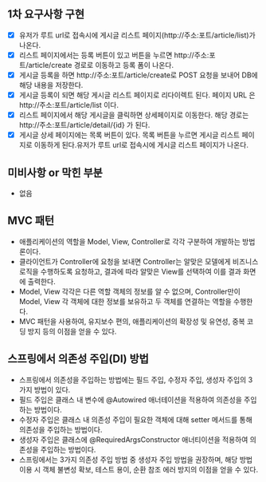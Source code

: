 ## 1차 요구사항 구현

- [x] 유저가 루트 url로 접속시에 게시글 리스트 페이지(http://주소:포트/article/list)가 나온다.
- [x] 리스트 페이지에서는 등록 버튼이 있고 버튼을 누르면 http://주소:포트/article/create 경로로 이동하고 등록 폼이 나온다.
- [x] 게시글 등록을 하면 http://주소:포트/article/create로 POST 요청을 보내어 DB에 해당 내용을 저장한다.
- [x] 게시글 등록이 되면 해당 게시글 리스트 페이지로 리다이렉트 된다. 페이지 URL 은 http://주소:포트/article/list 이다.
- [x] 리스트 페이지에서 해당 게시글을 클릭하면 상세페이지로 이동한다. 해당 경로는 http://주소:포트/article/detail/{id} 가 된다.
- [x] 게시글 상세 페이지에는 목록 버튼이 있다. 목록 버튼을 누르면 게시글 리스트 페이지로 이동하게 된다.유저가 루트 url로 접속시에 게시글 리스트 페이지가 나온다.

## 미비사항 or 막힌 부분
- 없음

## MVC 패턴
- 애플리케이션의 역할을 Model, View, Controller로 각각 구분하여 개발하는 방법론이다.
- 클라이언트가 Controller에 요청을 보내면 Controller는 알맞은 모델에게 비즈니스 로직을 수행하도록 요청하고, 결과에 따라 알맞은 View를 선택하여 이를 결과 화면에 출력한다.
- Model, View 각각은 다른 역할 객체의 정보를 알 수 없으며, Controller만이 Model, View 각 객체에 대한 정보를 보유하고 두 객체를 연결하는 역할을 수행한다.
- MVC 패턴을 사용하여, 유지보수 편의, 애플리케이션의 확장성 및 유연성, 중복 코딩 방지 등의 이점을 얻을 수 있다.

## 스프링에서 의존성 주입(DI) 방법
- 스프링에서 의존성을 주입하는 방법에는 필드 주입, 수정자 주입, 생성자 주입의 3가지 방법이 있다.
- 필드 주입은 클래스 내 변수에 @Autowired 애너테이션을 적용하여 의존성을 주입하는 방법이다.
- 수정자 주입은 클래스 내 의존성 주입이 필요한 객체에 대해 setter 메서드를 통해 의존성을 주입하는 방법이다.
- 생성자 주입은 클래스에 @RequiredArgsConstructor 애너티이션을 적용하여 의존성을 주입하는 방법이다.
- 스프링에서는 3가지 의존성 주입 방법 중 생성자 주입 방법을 권장하며, 해당 방법 이용 시 객체 불변성 확보, 테스트 용이, 순환 참조 에러 방지의 이점을 얻을 수 있다.